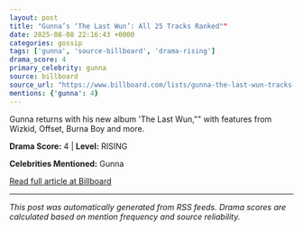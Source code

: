 ```yaml
---
layout: post
title: "Gunna’s ‘The Last Wun’: All 25 Tracks Ranked""
date: 2025-08-08 22:16:43 +0000
categories: gossip
tags: ['gunna', 'source-billboard', 'drama-rising']
drama_score: 4
primary_celebrity: gunna
source: billboard
source_url: "https://www.billboard.com/lists/gunna-the-last-wun-tracks-ranked/""
mentions: {'gunna': 4}
---
```


Gunna returns with his new album 'The Last Wun,"" with features from Wizkid, Offset, Burna Boy and more.

**Drama Score:** 4 | **Level:** RISING

**Celebrities Mentioned:** Gunna

[Read full article at Billboard](https://www.billboard.com/lists/gunna-the-last-wun-tracks-ranked/)

---
*This post was automatically generated from RSS feeds. Drama scores are calculated based on mention frequency and source reliability.*
